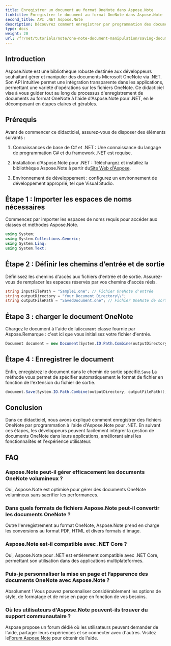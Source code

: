 ```yaml
---
title: Enregistrer un document au format OneNote dans Aspose.Note
linktitle: Enregistrer le document au format OneNote dans Aspose.Note
second_title: API .NET Aspose.Note
description: Découvrez comment enregistrer par programmation des documents OneNote à l'aide d'Aspose.Note pour .NET dans ce didacticiel complet. Découvrez un guide étape par étape qui vous guide tout au long du processus, du chargement des fichiers OneNote existants à leur enregistrement au format souhaité.
type: docs
weight: 20
url: /fr/net/tutorials/note/one-note-document-manipulation/saving-document-to-one-note-format/
---
```

## Introduction

Aspose.Note est une bibliothèque robuste destinée aux développeurs souhaitant gérer et manipuler des documents Microsoft OneNote via .NET. Son API intuitive permet une intégration transparente dans les applications, permettant une variété d'opérations sur les fichiers OneNote. Ce didacticiel vise à vous guider tout au long du processus d'enregistrement de documents au format OneNote à l'aide d'Aspose.Note pour .NET, en le décomposant en étapes claires et gérables.

## Prérequis

Avant de commencer ce didacticiel, assurez-vous de disposer des éléments suivants :

1. Connaissances de base de C# et .NET : Une connaissance du langage de programmation C# et du framework .NET est requise.
   
2.  Installation d'Aspose.Note pour .NET : Téléchargez et installez la bibliothèque Aspose.Note à partir du[Site Web d'Aspose](https://releases.aspose.com/note/net/).

3. Environnement de développement : configurez un environnement de développement approprié, tel que Visual Studio.

## Étape 1 : Importer les espaces de noms nécessaires

Commencez par importer les espaces de noms requis pour accéder aux classes et méthodes Aspose.Note.

```csharp
using System;
using System.Collections.Generic;
using System.Linq;
using System.Text;
```

## Étape 2 : Définir les chemins d’entrée et de sortie

Définissez les chemins d'accès aux fichiers d'entrée et de sortie. Assurez-vous de remplacer les espaces réservés par vos chemins d'accès réels.

```csharp
string inputFilePath = "Sample1.one"; // Fichier OneNote d'entrée
string outputDirectory = "Your Document Directory\\";
string outputFilePath = "SavedDocument.one"; // Fichier OneNote de sortie
```

## Étape 3 : charger le document OneNote

 Chargez le document à l'aide de la`Document` classe fournie par Aspose.Remarque : c'est ici que vous initialisez votre fichier d'entrée.

```csharp
Document document = new Document(System.IO.Path.Combine(outputDirectory, inputFilePath));
```

## Étape 4 : Enregistrer le document

 Enfin, enregistrez le document dans le chemin de sortie spécifié.`Save` La méthode vous permet de spécifier automatiquement le format de fichier en fonction de l'extension du fichier de sortie.

```csharp
document.Save(System.IO.Path.Combine(outputDirectory, outputFilePath));
```

## Conclusion

Dans ce didacticiel, nous avons expliqué comment enregistrer des fichiers OneNote par programmation à l'aide d'Aspose.Note pour .NET. En suivant ces étapes, les développeurs peuvent facilement intégrer la gestion de documents OneNote dans leurs applications, améliorant ainsi les fonctionnalités et l'expérience utilisateur.

## FAQ

### Aspose.Note peut-il gérer efficacement les documents OneNote volumineux ?

Oui, Aspose.Note est optimisé pour gérer des documents OneNote volumineux sans sacrifier les performances.

### Dans quels formats de fichiers Aspose.Note peut-il convertir les documents OneNote ?

Outre l'enregistrement au format OneNote, Aspose.Note prend en charge les conversions au format PDF, HTML et divers formats d'image.

### Aspose.Note est-il compatible avec .NET Core ?

Oui, Aspose.Note pour .NET est entièrement compatible avec .NET Core, permettant son utilisation dans des applications multiplateformes.

### Puis-je personnaliser la mise en page et l’apparence des documents OneNote avec Aspose.Note ?

Absolument ! Vous pouvez personnaliser considérablement les options de style, de formatage et de mise en page en fonction de vos besoins.

### Où les utilisateurs d'Aspose.Note peuvent-ils trouver du support communautaire ?

 Aspose propose un forum dédié où les utilisateurs peuvent demander de l'aide, partager leurs expériences et se connecter avec d'autres. Visitez le[Forum Aspose.Note](https://forum.aspose.com/c/note/28) pour obtenir de l'aide.